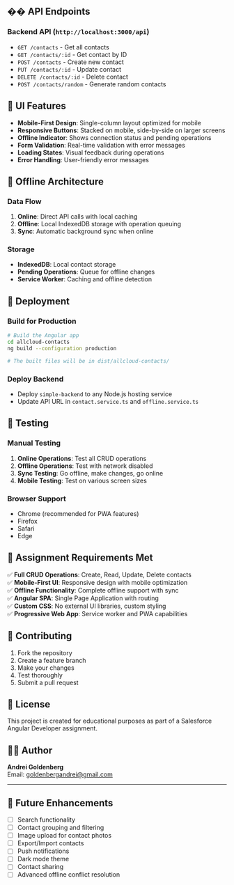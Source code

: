 
## �� API Endpoints

### Backend API (`http://localhost:3000/api`)

- `GET /contacts` - Get all contacts
- `GET /contacts/:id` - Get contact by ID
- `POST /contacts` - Create new contact
- `PUT /contacts/:id` - Update contact
- `DELETE /contacts/:id` - Delete contact
- `POST /contacts/random` - Generate random contacts

## 🎨 UI Features

- **Mobile-First Design**: Single-column layout optimized for mobile
- **Responsive Buttons**: Stacked on mobile, side-by-side on larger screens
- **Offline Indicator**: Shows connection status and pending operations
- **Form Validation**: Real-time validation with error messages
- **Loading States**: Visual feedback during operations
- **Error Handling**: User-friendly error messages

## 🔄 Offline Architecture

### Data Flow
1. **Online**: Direct API calls with local caching
2. **Offline**: Local IndexedDB storage with operation queuing
3. **Sync**: Automatic background sync when online

### Storage
- **IndexedDB**: Local contact storage
- **Pending Operations**: Queue for offline changes
- **Service Worker**: Caching and offline detection

## 🚀 Deployment

### Build for Production

```bash
# Build the Angular app
cd allcloud-contacts
ng build --configuration production

# The built files will be in dist/allcloud-contacts/
```

### Deploy Backend
- Deploy `simple-backend` to any Node.js hosting service
- Update API URL in `contact.service.ts` and `offline.service.ts`

## 🧪 Testing

### Manual Testing
1. **Online Operations**: Test all CRUD operations
2. **Offline Operations**: Test with network disabled
3. **Sync Testing**: Go offline, make changes, go online
4. **Mobile Testing**: Test on various screen sizes

### Browser Support
- Chrome (recommended for PWA features)
- Firefox
- Safari
- Edge

## 📝 Assignment Requirements Met

✅ **Full CRUD Operations**: Create, Read, Update, Delete contacts  
✅ **Mobile-First UI**: Responsive design with mobile optimization  
✅ **Offline Functionality**: Complete offline support with sync  
✅ **Angular SPA**: Single Page Application with routing  
✅ **Custom CSS**: No external UI libraries, custom styling  
✅ **Progressive Web App**: Service worker and PWA capabilities  

## 🤝 Contributing

1. Fork the repository
2. Create a feature branch
3. Make your changes
4. Test thoroughly
5. Submit a pull request

## 📄 License

This project is created for educational purposes as part of a Salesforce Angular Developer assignment.

## 👨‍💻 Author

**Andrei Goldenberg**  
Email: goldenbergandrei@gmail.com

---

## 🎯 Future Enhancements

- [ ] Search functionality
- [ ] Contact grouping and filtering
- [ ] Image upload for contact photos
- [ ] Export/Import contacts
- [ ] Push notifications
- [ ] Dark mode theme
- [ ] Contact sharing
- [ ] Advanced offline conflict resolution
